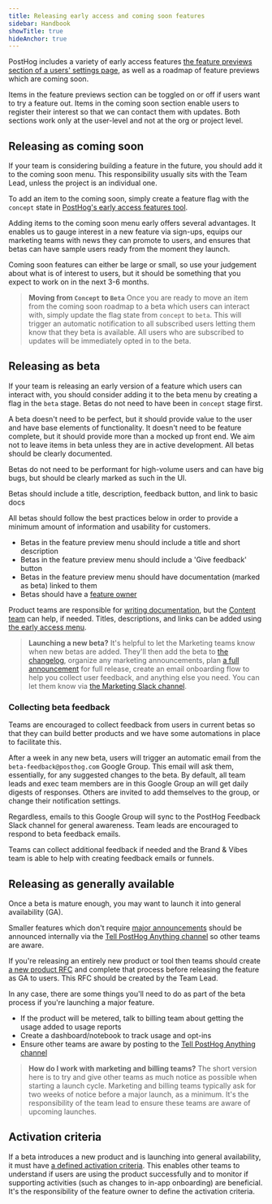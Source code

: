 ```yaml
---
title: Releasing early access and coming soon features
sidebar: Handbook
showTitle: true
hideAnchor: true
---
```


PostHog includes a variety of early access features [the feature previews section of a users' settings page](https://app.posthog.com/settings/user-feature-previews), as well as a roadmap of feature previews which are coming soon. 

Items in the feature previews section can be toggled on or off if users want to try a feature out. Items in the coming soon section enable users to register their interest so that we can contact them with updates. Both sections work only at the user-level and not at the org or project level. 

## Releasing as coming soon
If your team is considering building a feature in the future, you should add it to the coming soon menu. This responsibility usually sits with the Team Lead, unless the project is an individual one. 

To add an item to the coming soon, simply create a feature flag with the `concept` state in [PostHog's early access features tool](/docs/feature-flags/early-access-feature-management).

Adding items to the coming soon menu early offers several advantages. It enables us to gauge interest in a new feature via sign-ups, equips our marketing teams with news they can promote to users, and ensures that betas can have sample users ready from the moment they launch. 

Coming soon features can either be large or small, so use your judgement about what is of interest to users, but it should be something that you expect to work on in the next 3-6 months. 

> **Moving from `Concept` to `Beta`**
> Once you are ready to move an item from the coming soon roadmap to a beta which users can interact with, simply update the flag state from `concept` to `beta`. This will trigger an automatic notification to all subscribed users letting them know that they beta is available. All users who are subscribed to updates will be immediately opted in to the beta. 

## Releasing as beta
If your team is releasing an early version of a feature which users can interact with, you should consider adding it to the beta menu by creating a flag in the `beta` stage. Betas do not need to have been in `concept` stage first. 

A beta doesn't need to be perfect, but it should provide value to the user and have base elements of functionality. It doesn't need to be feature complete, but it should provide more than a mocked up front end. We aim not to leave items in beta unless they are in active development. All betas should be clearly documented. 

Betas do not need to be performant for high-volume users and can have big bugs, but should be clearly marked as such in the UI. 

<CloudinaryImage
  src="https://res.cloudinary.com/dmukukwp6/image/upload/goodbeta_daa2ddca2a.png"
  alt="An example of a good beta"
  className="dark:hidden"
/>
<CloudinaryImage
  src="https://res.cloudinary.com/dmukukwp6/image/upload/goodbeta_dark_1dd8b2e833.png"
  alt="An example of a good beta"
  className="hidden dark:block"
/> 
<Caption>Betas should include a title, description, feedback button, and link to basic docs</Caption>

All betas should follow the best practices below in order to provide a minimum amount of information and usability for customers.

- Betas in the feature preview menu should include a title and short description 
- Betas in the feature preview menu should include a 'Give feedback' button
- Betas in the feature preview menu should have documentation (marked as beta) linked to them
- Betas should have a [feature owner](/handbook/engineering/feature-ownership)

Product teams are responsible for [writing documentation](/handbook/engineering/writing-docs), but the [Content team](/teams/content) can help, if needed. Titles, descriptions, and links can be added using [the early access menu](https://us.posthog.com/project/2/early_access_features).

> **Launching a new beta?** It's helpful to let the Marketing teams know when new betas are added. They'll then add the beta to [the changelog](https://posthog.com/changelog/), organize any marketing announcements, plan [a full announcement](https://github.com/PostHog/meta/issues/new?template=launch-plan-.md) for full release, create an email onboarding flow to help you collect user feedback, and anything else you need. You can let them know via [the Marketing Slack channel](https://posthog.slack.com/archives/C08CG24E3SR).

### Collecting beta feedback
Teams are encouraged to collect feedback from users in current betas so that they can build better products and we have some automations in place to facilitate this. 

After a week in any new beta, users will trigger an automatic email from the `beta-feedback@posthog.com` Google Group. This email will ask them, essentially, for any suggested changes to the beta. By default, all team leads and exec team members are in this Google Group an will get daily digests of responses. Others are invited to add themselves to the group, or change their notification settings. 

Regardless, emails to this Google Group will sync to the PostHog Feedback Slack channel for general awareness. Team leads are encouraged to respond to beta feedback emails. 

Teams can collect additional feedback if needed and the Brand & Vibes team is able to help with creating feedback emails or funnels.

## Releasing as generally available
Once a beta is mature enough, you may want to launch it into general availability (GA). 

Smaller features which don't require [major announcements](/handbook/brand/product-announcements) should be announced internally via the [Tell PostHog Anything channel](https://posthog.slack.com/archives/C0351B1DMUY) so other teams are aware. 

If you're releasing an entirely new product or tool then teams should create [a new product RFC](https://github.com/PostHog/product-internal/blob/main/requests-for-comments/templates/request-for-comments-new-product.md) and complete that process before releasing the feature as GA to users. This RFC should be created by the Team Lead. 

In any case, there are some things you'll need to do as part of the beta process if you're launching a major feature. 

- If the product will be metered, talk to billing team about getting the usage added to usage reports
- Create a dashboard/notebook to track usage and opt-ins
- Ensure other teams are aware by posting to the [Tell PostHog Anything channel](https://posthog.slack.com/archives/C0351B1DMUY)

> **How do I work with marketing and billing teams?**
> The short version here is to try and give other teams as much notice as possible when starting a launch cycle. Marketing and billing teams typically ask for two weeks of notice before a major launch, as a minimum. It's the responsibility of the team lead to ensure these teams are aware of upcoming launches.







## Activation criteria

If a beta introduces a new product and is launching into general availability, it must have [a defined activation criteria](/handbook/growth/growth-engineering/product-intents). This enables other teams to understand if users are using the product successfully and to monitor if supporting activities (such as changes to in-app onboarding) are beneficial. It's the responsibility of the feature owner to define the activation criteria. 
